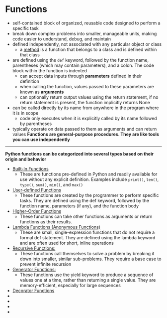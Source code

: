 # Functions
- self-contained block of organized, reusable code designed to perform a specific task
- break down complex problems into smaller, manageable units, making code easier to understand, debug, and maintain
- defined independently, not associated with any particular object or class
    - a [method](../Methods/methods.md) is a function that belongs to a class and is defined within that class
- are defined using the `def` keyword, followed by the function name, parentheses (which may contain parameters), and a colon. The code block within the function is indented
    - can accept data inputs through **parameters** defined in their definition
    - when calling the function, values passed to these parameters are known as **arguments**
    - can optionally return output values using the return statement, if no return statement is present, the function implicitly returns None
- can be called directly by its name from anywhere in the program where it is in scope
    - code only executes when it is explicitly called by its name followed by parentheses
- typically operate on data passed to them as arguments and can return values
**Functions are general-purpose procedures. They are like tools you can use independently**

________________________________________________________________________
**Python functions can be categorized into several types based on their origin and behavior**
- [Built-In Functions]()
    - These are functions pre-defined in Python and readily available for use without any explicit definition. Examples include `print()`, `len()`, `type()`, `sum()`, `min()`, and `max()`
- [User-defined Functions]()
    - These functions are created by the programmer to perform specific tasks. They are defined using the def keyword, followed by the function name, parameters (if any), and the function body
- [Higher-Order Functions]()
    - These functions can take other functions as arguments or return functions as their results. 
- [Lambda Functions (Anonymous Functions)]()
    - These are small, single-expression functions that do not require a formal def statement. They are defined using the lambda keyword and are often used for short, inline operations
- [Recursive Functions:]()
    - These functions call themselves to solve a problem by breaking it down into smaller, similar sub-problems. They require a base case to prevent infinite recursion
- [Generator Functions:]()
    - These functions use the yield keyword to produce a sequence of values one at a time, rather than returning a single value. They are memory-efficient, especially for large sequences
- [Decorator Functions](./docs/DecoratorFunctions.md)
- []()
- []()
- []()
- []()